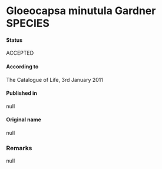 # Gloeocapsa minutula Gardner SPECIES

#### Status
ACCEPTED

#### According to
The Catalogue of Life, 3rd January 2011

#### Published in
null

#### Original name
null

### Remarks
null